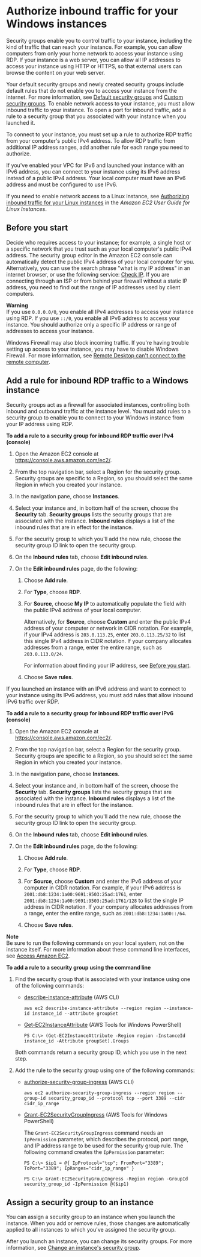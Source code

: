 # Authorize inbound traffic for your Windows instances<a name="authorizing-access-to-an-instance"></a>

Security groups enable you to control traffic to your instance, including the kind of traffic that can reach your instance\. For example, you can allow computers from only your home network to access your instance using RDP\. If your instance is a web server, you can allow all IP addresses to access your instance using HTTP or HTTPS, so that external users can browse the content on your web server\.

Your default security groups and newly created security groups include default rules that do not enable you to access your instance from the internet\. For more information, see [Default security groups](default-custom-security-groups.md#default-security-group) and [Custom security groups](default-custom-security-groups.md#creating-your-own-security-groups)\. To enable network access to your instance, you must allow inbound traffic to your instance\. To open a port for inbound traffic, add a rule to a security group that you associated with your instance when you launched it\.

To connect to your instance, you must set up a rule to authorize RDP traffic from your computer's public IPv4 address\. To allow RDP traffic from additional IP address ranges, add another rule for each range you need to authorize\.

If you've enabled your VPC for IPv6 and launched your instance with an IPv6 address, you can connect to your instance using its IPv6 address instead of a public IPv4 address\. Your local computer must have an IPv6 address and must be configured to use IPv6\.

If you need to enable network access to a Linux instance, see [Authorizing inbound traffic for your Linux instances](https://docs.aws.amazon.com/AWSEC2/latest/UserGuide/authorizing-access-to-an-instance.html) in the *Amazon EC2 User Guide for Linux Instances*\.

## Before you start<a name="authorizing-access-prereqs"></a>

Decide who requires access to your instance; for example, a single host or a specific network that you trust such as your local computer's public IPv4 address\. The security group editor in the Amazon EC2 console can automatically detect the public IPv4 address of your local computer for you\. Alternatively, you can use the search phrase "what is my IP address" in an internet browser, or use the following service: [Check IP](http://checkip.amazonaws.com/)\. If you are connecting through an ISP or from behind your firewall without a static IP address, you need to find out the range of IP addresses used by client computers\.

**Warning**  
If you use `0.0.0.0/0`, you enable all IPv4 addresses to access your instance using RDP\. If you use `::/0`, you enable all IPv6 address to access your instance\. You should authorize only a specific IP address or range of addresses to access your instance\.

Windows Firewall may also block incoming traffic\. If you're having trouble setting up access to your instance, you may have to disable Windows Firewall\. For more information, see [Remote Desktop can't connect to the remote computer](troubleshoot-connect-windows-instance.md#rdp-issues)\.

## Add a rule for inbound RDP traffic to a Windows instance<a name="add-rule-authorize-access"></a>

Security groups act as a firewall for associated instances, controlling both inbound and outbound traffic at the instance level\. You must add rules to a security group to enable you to connect to your Windows instance from your IP address using RDP\.

**To add a rule to a security group for inbound RDP traffic over IPv4 \(console\)**

1. Open the Amazon EC2 console at [https://console\.aws\.amazon\.com/ec2/](https://console.aws.amazon.com/ec2/)\.

1. From the top navigation bar, select a Region for the security group\. Security groups are specific to a Region, so you should select the same Region in which you created your instance\.

1. In the navigation pane, choose **Instances**\.

1. Select your instance and, in bottom half of the screen, choose the **Security** tab\. **Security groups** lists the security groups that are associated with the instance\. **Inbound rules** displays a list of the inbound rules that are in effect for the instance\.

1. For the security group to which you'll add the new rule, choose the security group ID link to open the security group\.

1. On the **Inbound rules** tab, choose **Edit inbound rules**\.

1. On the **Edit inbound rules** page, do the following:

   1. Choose **Add rule**\.

   1. For **Type**, choose **RDP**\.

   1. For **Source**, choose **My IP** to automatically populate the field with the public IPv4 address of your local computer\.

      Alternatively, for **Source**, choose **Custom** and enter the public IPv4 address of your computer or network in CIDR notation\. For example, if your IPv4 address is `203.0.113.25`, enter `203.0.113.25/32` to list this single IPv4 address in CIDR notation\. If your company allocates addresses from a range, enter the entire range, such as `203.0.113.0/24`\.

      For information about finding your IP address, see [Before you start](#authorizing-access-prereqs)\.

   1. Choose **Save rules**\.

If you launched an instance with an IPv6 address and want to connect to your instance using its IPv6 address, you must add rules that allow inbound IPv6 traffic over RDP\.

**To add a rule to a security group for inbound RDP traffic over IPv6 \(console\)**

1. Open the Amazon EC2 console at [https://console\.aws\.amazon\.com/ec2/](https://console.aws.amazon.com/ec2/)\.

1. From the top navigation bar, select a Region for the security group\. Security groups are specific to a Region, so you should select the same Region in which you created your instance\.

1. In the navigation pane, choose **Instances**\.

1. Select your instance and, in bottom half of the screen, choose the **Security** tab\. **Security groups** lists the security groups that are associated with the instance\. **Inbound rules** displays a list of the inbound rules that are in effect for the instance\.

1. For the security group to which you'll add the new rule, choose the security group ID link to open the security group\.

1. On the **Inbound rules** tab, choose **Edit inbound rules**\.

1. On the **Edit inbound rules** page, do the following:

   1. Choose **Add rule**\.

   1. For **Type**, choose **RDP**\.

   1. For **Source**, choose **Custom** and enter the IPv6 address of your computer in CIDR notation\. For example, if your IPv6 address is `2001:db8:1234:1a00:9691:9503:25ad:1761`, enter `2001:db8:1234:1a00:9691:9503:25ad:1761/128` to list the single IP address in CIDR notation\. If your company allocates addresses from a range, enter the entire range, such as `2001:db8:1234:1a00::/64`\.

   1. Choose **Save rules**\.

**Note**  
Be sure to run the following commands on your local system, not on the instance itself\. For more information about these command line interfaces, see [Access Amazon EC2](concepts.md#access-ec2)\.

**To add a rule to a security group using the command line**

1. Find the security group that is associated with your instance using one of the following commands:
   + [describe\-instance\-attribute](https://docs.aws.amazon.com/cli/latest/reference/ec2/describe-instance-attribute.html) \(AWS CLI\)

     ```
     aws ec2 describe-instance-attribute --region region --instance-id instance_id --attribute groupSet
     ```
   + [Get\-EC2InstanceAttribute](https://docs.aws.amazon.com/powershell/latest/reference/items/Get-EC2InstanceAttribute.html) \(AWS Tools for Windows PowerShell\)

     ```
     PS C:\> (Get-EC2InstanceAttribute -Region region -InstanceId instance_id -Attribute groupSet).Groups
     ```

   Both commands return a security group ID, which you use in the next step\.

1. Add the rule to the security group using one of the following commands:
   + [authorize\-security\-group\-ingress](https://docs.aws.amazon.com/cli/latest/reference/ec2/authorize-security-group-ingress.html) \(AWS CLI\)

     ```
     aws ec2 authorize-security-group-ingress --region region --group-id security_group_id --protocol tcp --port 3389 --cidr cidr_ip_range
     ```
   + [Grant\-EC2SecurityGroupIngress](https://docs.aws.amazon.com/powershell/latest/reference/items/Grant-EC2SecurityGroupIngress.html) \(AWS Tools for Windows PowerShell\)

     The `Grant-EC2SecurityGroupIngress` command needs an `IpPermission` parameter, which describes the protocol, port range, and IP address range to be used for the security group rule\. The following command creates the `IpPermission` parameter:

     ```
     PS C:\> $ip1 = @{ IpProtocol="tcp"; FromPort="3389"; ToPort="3389"; IpRanges="cidr_ip_range" }
     ```

     ```
     PS C:\> Grant-EC2SecurityGroupIngress -Region region -GroupId security_group_id -IpPermission @($ip1)
     ```

## Assign a security group to an instance<a name="assign-security-group-to-instance"></a>

You can assign a security group to an instance when you launch the instance\. When you add or remove rules, those changes are automatically applied to all instances to which you've assigned the security group\.

After you launch an instance, you can change its security groups\. For more information, see [Change an instance's security group](working-with-security-groups.md#changing-security-group)\.